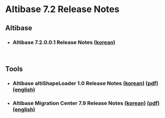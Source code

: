 # Altibase 7.2 Release Notes

## Altibase

- ### Altibase 7.2.0.0.1 Release Notes [(korean)](https://github.com/ALTIBASE/Documents/blob/master/ReleaseNotes/kor/Altibase_7_2_0_0_1_Release_Notes.md)

<br/>

## Tools

- ### Altibase altiShapeLoader 1.0 Release Notes [(korean)](https://github.com/ALTIBASE/Documents/blob/master/ReleaseNotes/kor/Altibase_altiShapeLoader_1_0_Release_Notes.md) [(pdf)](https://github.com/ALTIBASE/Documents/blob/master/ReleaseNotes/kor/pdf/altiShapeLoader%20Release%20Notes.pdf) [(english)](https://github.com/ALTIBASE/Documents/blob/master/ReleaseNotes/eng/Altibase_altiShapeLoader_1_0_Release_Notes.md)

- ### Altibase Migration Center 7.9 Release Notes [(korean)](https://github.com/ALTIBASE/Documents/blob/master/ReleaseNotes/kor/Altibase_Migration_Center_7_9_Release_Notes.md) [(pdf)](https://github.com/ALTIBASE/Documents/blob/master/ReleaseNotes/kor/pdf/Altibase_Migration_Center_7_9_Release_Notes.pdf) [(english)](https://github.com/ALTIBASE/Documents/blob/master/ReleaseNotes/eng/Altibase_Migration_Center_7_9_Release_Notes.md)
  
  


